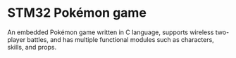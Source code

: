 # STM32 Pokémon game
 An embedded Pokémon game written in C language, supports wireless two-player battles, and has multiple functional modules such as characters, skills, and props.
